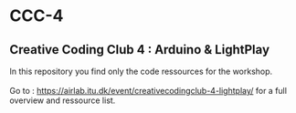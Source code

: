 # CCC-4
## Creative Coding Club 4 : Arduino &amp; LightPlay

In this repository you find only the code ressources for the workshop.<br><br>
Go to : https://airlab.itu.dk/event/creativecodingclub-4-lightplay/ for a full overview and ressource list.